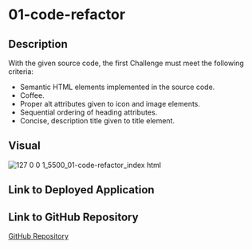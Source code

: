 # 01-code-refactor

## Description
With the given source code, the first Challenge must meet the following criteria:
<ul>
  <li>Semantic HTML elements implemented in the source code.</li>
  <li>Coffee.</li>
  <li>Proper alt attributes given to icon and image elements.</li>
  <li>Sequential ordering of heading attributes.</li>
  <li>Concise, description title given to title element.</li>
</ul>

## Visual
![127 0 0 1_5500_01-code-refactor_index html](https://user-images.githubusercontent.com/108188990/178351798-812ee394-bb9f-4af4-b1f1-a3260caef998.png)

## Link to Deployed Application

## Link to GitHub Repository
<a href="https://github.com/brianchoix31/01-code-refactor">GitHub Repository</a>
